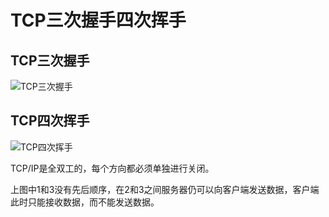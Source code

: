 # TCP三次握手四次挥手

## TCP三次握手

![TCP三次握手](D:\下载\TCP三次握手.png)

## TCP四次挥手

![TCP四次挥手](D:\下载\TCP四次挥手.png)

TCP/IP是全双工的，每个方向都必须单独进行关闭。

上图中1和3没有先后顺序，在2和3之间服务器仍可以向客户端发送数据，客户端此时只能接收数据，而不能发送数据。